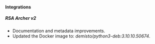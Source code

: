 
#### Integrations

##### RSA Archer v2

- Documentation and metadata improvements.
- Updated the Docker image to: *demisto/python3-deb:3.10.10.50674*.
